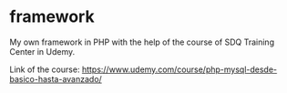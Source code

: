 # framework
My own framework in PHP with the help of the course of SDQ Training Center in Udemy.

Link of the course: https://www.udemy.com/course/php-mysql-desde-basico-hasta-avanzado/
